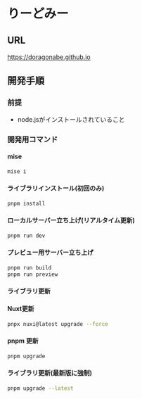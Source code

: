 # りーどみー

## URL

<https://doragonabe.github.io>

## 開発手順

### 前提

- node.jsがインストールされていること

### 開発用コマンド

#### mise

```bash
mise i
```

#### ライブラリインストール(初回のみ)

```bash
pnpm install
```

#### ローカルサーバー立ち上げ(リアルタイム更新)

```bash
pnpm run dev
```

#### プレビュー用サーバー立ち上げ

```bash
pnpm run build
pnpm run preview
```

#### ライブラリ更新

#### Nuxt更新

```bash
pnpx nuxi@latest upgrade --force
```

#### pnpm 更新

```bash
pnpm upgrade
```

#### ライブラリ更新(最新版に強制)

```bash
pnpm upgrade --latest
```
